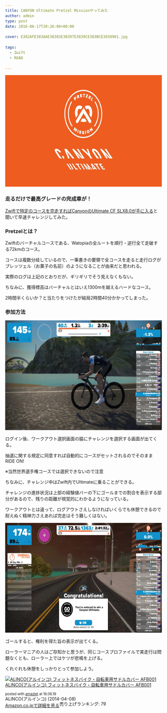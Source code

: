 ```yaml
---
title: CANYON Ultimate Pretzel Missionやってみた
author: admin
type: post
date: 2016-06-17T20:26:00+00:00

cover: E382AFE383AAE38383E38397E3839CE383BCE3838901.jpg

tags:
  - Zwift
  - ROAD

---
```

<div class="separator" style="clear: both; text-align: center;">
  <img border="0" height="358" src="./E382AFE383AAE38383E38397E3839CE383BCE3838901.jpg" width="640" />
</div>

### 走るだけで最高グレードの完成車が！

<a href="https://www.facebook.com/gozwiftjp/videos/1560064750963064/" target="_blank">Zwiftで特定のコースを完走すればCanyonのUltimate CF SLX8.0が手に入る</a>と聞いて早速チャレンジしてみた。



### Pretzelとは？

Zwiftのバーチャルコースである、Watopiaの全ルートを順行・逆行全て走破する72kmのコース。

コースは複数分岐しているので、一筆書きの要領で全コースを走ると走行ログがプレッツェル（お菓子の名前）のようになることが由来だと思われる。

<div class="separator" style="clear: both; text-align: center;">

</div>

実際のログは上記のとおりだが、ギリギリでそう見えなくもない。

ちなみに、獲得標高はバーチャルとはいえ1300mを越えるハードなコース。

2時間半くらいか？と当たりをつけたが結局2時間40分かかってしまった。

### 参加方法

<div class="separator" style="clear: both; text-align: center;">
  <img border="0" height="352" src="./2016-06-18_1056300.jpg" width="640" />
</div>

ログイン後、ワークアウト選択画面の脇にチャレンジを選択する画面が出てくる。

抽選に関する規定に同意すれば自動的にコースがセットされるのでそのままRIDE ON!

※当然世界選手権コースでは選択できないので注意

ちなみに、チャレンジ中はZwift内でUltimateに乗ることができる。

チャレンジの進捗状況は上部の経験値バーの下にゴールまでの割合を表示する部分があるので、残りの距離が視覚的にわかるようになっている。

ワークアウトとは違って、ログアウトさえしなければいくらでも休憩できるので耐えぬく精神力さえあれば完走はそう難しくはない。

<div class="separator" style="clear: both; text-align: center;">
  <img border="0" height="352" src="./2016-06-18_1343425.jpg" width="640" />
</div>

ゴールすると、権利を得た旨の表示が出てくる。

ローラーマニアの人はご存知かと思うが、同じコースプロファイルで実走行は問題なくとも、ローラー上ではケツが悲鳴を上げる。

くれぐれも休憩をしっかりとって参加しよう。

<div class="amazlet-box" style="margin-bottom: 0px;">
  <div class="amazlet-image" style="float: left; margin: 0px 12px 1px 0px;">
    <a href="http://www.amazon.co.jp/exec/obidos/ASIN/B00JJH2ISW/gensobunya-22/ref=nosim/" name="amazletlink" target="_blank"><img alt="ALINCO(アルインコ) フィットネスバイク・自転車用サドルカバー AFB001" src="https://images-fe.ssl-images-amazon.com/images/I/41ZDm%2BSPvDL._SL160_.jpg" style="border: none;" /></a>
  </div>

  <div class="amazlet-info" style="line-height: 120%; margin-bottom: 10px;">
    <div class="amazlet-name" style="line-height: 120%; margin-bottom: 10px;">
<a href="http://www.amazon.co.jp/exec/obidos/ASIN/B00JJH2ISW/gensobunya-22/ref=nosim/" name="amazletlink" target="_blank">ALINCO(アルインコ) フィットネスバイク・自転車用サドルカバー AFB001</a></p>

<div class="amazlet-powered-date" style="font-size: 80%; line-height: 120%; margin-top: 5px;">
  posted with <a href="http://www.amazlet.com/" target="_blank" title="amazlet">amazlet</a> at 16.06.19
</div>


<div class="amazlet-detail">
ALINCO(アルインコ) (2014-04-08)<br /> 売り上げランキング: 79


<div class="amazlet-sub-info" style="float: left;">
<div class="amazlet-link" style="margin-top: 5px;">
  <a href="http://www.amazon.co.jp/exec/obidos/ASIN/B00JJH2ISW/gensobunya-22/ref=nosim/" name="amazletlink" target="_blank">Amazon.co.jpで詳細を見る</a>
</div>

  </div>

  <div class="amazlet-footer" style="clear: left;">
  </div>
</div>